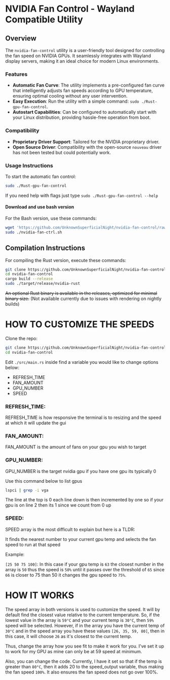 # NVIDIA Fan Control - Wayland Compatible Utility

## Overview
The `nvidia-fan-control` utility is a user-friendly tool designed for controlling the fan speed on NVIDIA GPUs. It seamlessly integrates with Wayland display servers, making it an ideal choice for modern Linux environments.

### Features
- **Automatic Fan Curve**: The utility implements a pre-configured fan curve that intelligently adjusts fan speeds according to GPU temperature, ensuring optimal cooling without any user intervention.
- **Easy Execution**: Run the utility with a simple command: `sudo ./Rust-gpu-fan-control`.
- **Autostart Capabilities**: Can be configured to automatically start with your Linux distribution, providing hassle-free operation from boot.

### Compatibility
- **Proprietary Driver Support**: Tailored for the NVIDIA proprietary driver.
- **Open Source Driver**: Compatibility with the open-source `nouveau` driver has not been tested but could potentially work.

### Usage Instructions
To start the automatic fan control:

```bash
sudo ./Rust-gpu-fan-control
```
If you need help with flags just type `sudo ./Rust-gpu-fan-control --help`

#### Download and use bash version

For the Bash version, use these commands:
```Bash
wget 'https://github.com/UnknownSuperficialNight/nvidia-fan-control/raw/main/Bash_version/nvidia-fan-ctrl.sh'
sudo ./nvidia-fan-ctrl.sh
```

## Compilation Instructions
For compiling the Rust version, execute these commands:

```Bash
git clone https://github.com/UnknownSuperficialNight/nvidia-fan-control.git
cd nvidia-fan-control
cargo build --release
sudo ./target/release/nvidia-rust
```
~~An optional Rust binary is available in the releases, optimized for minimal binary size.~~ (Not available currently due to issues with rendering on nightly builds)

# HOW TO CUSTOMIZE THE SPEEDS

Clone the repo:

```Bash
git clone https://github.com/UnknownSuperficialNight/nvidia-fan-control.git
cd nvidia-fan-control
```

Edit `./src/main.rs` inside find a variable you would like to change options below:
- REFRESH_TIME
- FAN_AMOUNT
- GPU_NUMBER
- SPEED

### REFRESH_TIME:
REFRESH_TIME is how responsive the terminal is to resizing and the speed at which it will update the gui

### FAN_AMOUNT:
FAN_AMOUNT is the amount of fans on your gpu you wish to target

### GPU_NUMBER:
GPU_NUMBER is the target nvidia gpu if you have one gpu its typically 0

Use this command below to list gpus
```bash
lspci | grep -i vga
```
The line at the top is 0 each line down is then incremented by one so if your gpu is on line 2 then its 1 since we count from 0 up

### SPEED:
SPEED array is the most difficult to explain but here is a TLDR:

It finds the nearest number to your current gpu temp and selects the fan speed to run at that speed 

Example:

`[25 50 75 100]`: In this case if your gpu temp is `63` the closest number in the array is `50` thus the speed is `50%` until it passes over the threshold of `65` since `66` is closer to 75 than 50 it changes the gpu speed to `75%`.

# HOW IT WORKS 

The speed array in both versions is used to customize the speed. It will by default find the closest value relative to the current temperature. So, if the lowest value in the array is `59°C` and your current temp is `30°C`, then `59%` speed will be selected. However, if in the array you have the current temp of `30°C` and in the speed array you have these values `[26, 35, 59, 80]`, then in this case, it will choose `26` as it's closest to the current temp.

Thus, change the array how you see fit to make it work for you. I've set it up to work for my GPU as mine can only be at 59 speed at minimum.

Also, you can change the code. Currently, I have it set so that if the temp is greater than `80°C`, then it adds 20 to the speed_output variable, thus making the fan speed `100%`. It also ensures the fan speed does not go over 100%.

